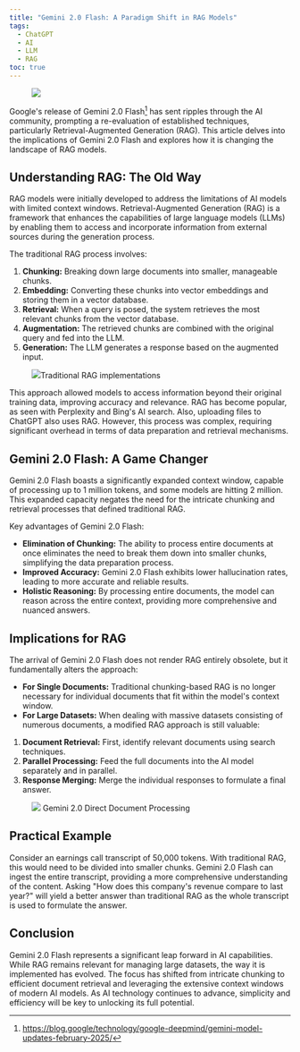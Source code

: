 ```yaml
---
title: "Gemini 2.0 Flash: A Paradigm Shift in RAG Models"
tags:
  - ChatGPT
  - AI
  - LLM
  - RAG
toc: true
---
```


<figure>
	<a href=""><img src="https://i.imgur.com/Oryoi9e.png"></a>
</figure>

Google's release of Gemini 2.0 Flash[^1] has sent ripples through the AI community, prompting a re-evaluation of established techniques, particularly Retrieval-Augmented Generation (RAG). This article delves into the implications of Gemini 2.0 Flash and explores how it is changing the landscape of RAG models.

## Understanding RAG: The Old Way

RAG models were initially developed to address the limitations of AI models with limited context windows. Retrieval-Augmented Generation (RAG) is a framework that enhances the capabilities of large language models (LLMs) by enabling them to access and incorporate information from external sources during the generation process.

The traditional RAG process involves:

1. **Chunking:** Breaking down large documents into smaller, manageable chunks.
2. **Embedding:** Converting these chunks into vector embeddings and storing them in a vector database.
3. **Retrieval:** When a query is posed, the system retrieves the most relevant chunks from the vector database.
4. **Augmentation:** The retrieved chunks are combined with the original query and fed into the LLM.
5. **Generation:** The LLM generates a response based on the augmented input.

<figure>
	<a href=""><img src="https://miro.medium.com/v2/resize:fit:700/1*UmzExTYV6HkUuzxbBBh3MA.png"></a>Traditional RAG implementations
</figure>

This approach allowed models to access information beyond their original training data, improving accuracy and relevance. RAG has become popular, as seen with Perplexity and Bing's AI search. Also, uploading files to ChatGPT also uses RAG. However, this process was complex, requiring significant overhead in terms of data preparation and retrieval mechanisms.

## Gemini 2.0 Flash: A Game Changer

Gemini 2.0 Flash boasts a significantly expanded context window, capable of processing up to 1 million tokens, and some models are hitting 2 million. This expanded capacity negates the need for the intricate chunking and retrieval processes that defined traditional RAG.

Key advantages of Gemini 2.0 Flash:

* **Elimination of Chunking:** The ability to process entire documents at once eliminates the need to break them down into smaller chunks, simplifying the data preparation process.
* **Improved Accuracy:** Gemini 2.0 Flash exhibits lower hallucination rates, leading to more accurate and reliable results.
* **Holistic Reasoning:** By processing entire documents, the model can reason across the entire context, providing more comprehensive and nuanced answers.


## Implications for RAG

The arrival of Gemini 2.0 Flash does not render RAG entirely obsolete, but it fundamentally alters the approach:

* **For Single Documents:** Traditional chunking-based RAG is no longer necessary for individual documents that fit within the model's context window.
* **For Large Datasets:** When dealing with massive datasets consisting of numerous documents, a modified RAG approach is still valuable:

1. **Document Retrieval:** First, identify relevant documents using search techniques.
2. **Parallel Processing:** Feed the full documents into the AI model separately and in parallel.
3. **Response Merging:** Merge the individual responses to formulate a final answer.

<figure>
	<a href=""><img src="https://miro.medium.com/v2/resize:fit:700/1*5NAk0ZsepXmOs-iYyoKDrw.png"></a>
  Gemini 2.0 Direct Document Processing
</figure>

## Practical Example

Consider an earnings call transcript of 50,000 tokens. With traditional RAG, this would need to be divided into smaller chunks. Gemini 2.0 Flash can ingest the entire transcript, providing a more comprehensive understanding of the content. Asking "How does this company's revenue compare to last year?" will yield a better answer than traditional RAG as the whole transcript is used to formulate the answer.

## Conclusion

Gemini 2.0 Flash represents a significant leap forward in AI capabilities. While RAG remains relevant for managing large datasets, the way it is implemented has evolved. The focus has shifted from intricate chunking to efficient document retrieval and leveraging the extensive context windows of modern AI models. As AI technology continues to advance, simplicity and efficiency will be key to unlocking its full potential.

[^1]: https://blog.google/technology/google-deepmind/gemini-model-updates-february-2025/